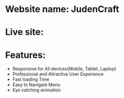 # Website name: JudenCraft
# Live site: 
# Features:
* Responsive for All devices(Mobile, Tablet, Laptop)
* Professional and Attractive User Experience
* Fast loading Time
* Easy to Navigate Menu
* Eye catching animation

